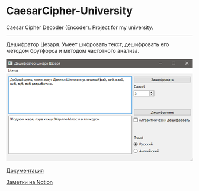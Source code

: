 # CaesarCipher-University

Caesar Cipher Decoder (Encoder). Project for my university.

---

Дешифратор Цезаря. Умеет шифровать текст, дешифровать его методом брутфорса и методом частотного анализа.

![screenshot](/docs/assets/screenshot.png)

[Документация](/docs/class_specification.md)

[Заметки на Notion](https://www.notion.so/C-2-02fa4f50b6b44aee9fd8e496e1d353cc)